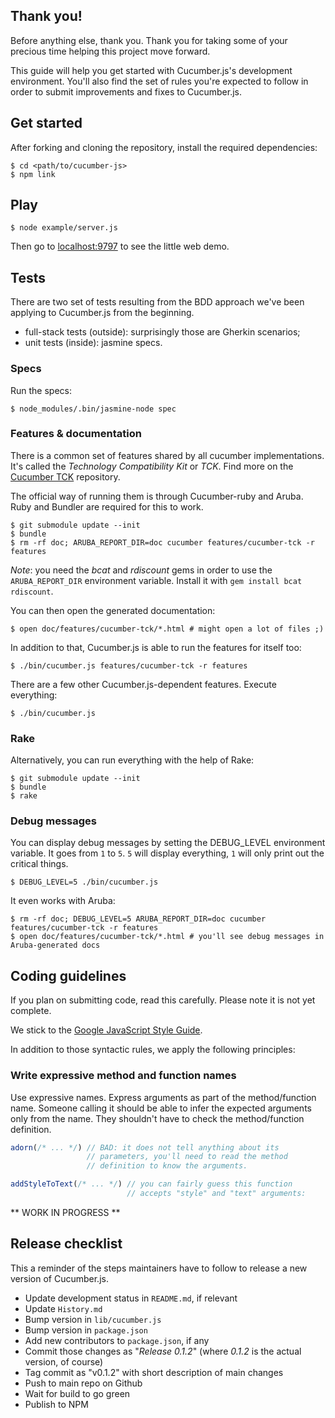## Thank you!

Before anything else, thank you. Thank you for taking some of your precious time helping this project move forward.

This guide will help you get started with Cucumber.js's development environment. You'll also find the set of rules you're expected to follow in order to submit improvements and fixes to Cucumber.js.

## Get started

After forking and cloning the repository, install the required dependencies:

    $ cd <path/to/cucumber-js>
    $ npm link

## Play

    $ node example/server.js

Then go to [localhost:9797](http://localhost:9797/) to see the little web demo.

## Tests

There are two set of tests resulting from the BDD approach we've been applying to Cucumber.js from the beginning.

* full-stack tests (outside): surprisingly those are Gherkin scenarios;
* unit tests (inside): jasmine specs.

### Specs

Run the specs:

    $ node_modules/.bin/jasmine-node spec

### Features & documentation

There is a common set of features shared by all cucumber implementations. It's called the *Technology Compatibility Kit* or *TCK*. Find more on the [Cucumber TCK](http://github.com/cucumber/cucumber-tck) repository.

The official way of running them is through Cucumber-ruby and Aruba. Ruby and Bundler are required for this to work.

    $ git submodule update --init
    $ bundle
    $ rm -rf doc; ARUBA_REPORT_DIR=doc cucumber features/cucumber-tck -r features

*Note*: you need the *bcat* and *rdiscount* gems in order to use the `ARUBA_REPORT_DIR` environment variable. Install it with `gem install bcat rdiscount`.

You can then open the generated documentation:

    $ open doc/features/cucumber-tck/*.html # might open a lot of files ;)

In addition to that, Cucumber.js is able to run the features for itself too:

    $ ./bin/cucumber.js features/cucumber-tck -r features

There are a few other Cucumber.js-dependent features. Execute everything:

    $ ./bin/cucumber.js

### Rake

Alternatively, you can run everything with the help of Rake:

    $ git submodule update --init
    $ bundle
    $ rake

### Debug messages

You can display debug messages by setting the DEBUG_LEVEL environment variable. It goes from `1` to `5`. `5` will display everything, `1` will only print out the critical things.

    $ DEBUG_LEVEL=5 ./bin/cucumber.js

It even works with Aruba:

    $ rm -rf doc; DEBUG_LEVEL=5 ARUBA_REPORT_DIR=doc cucumber features/cucumber-tck -r features
    $ open doc/features/cucumber-tck/*.html # you'll see debug messages in Aruba-generated docs


## Coding guidelines

If you plan on submitting code, read this carefully. Please note it is not yet complete.

We stick to the [Google JavaScript Style Guide](http://google-styleguide.googlecode.com/svn/trunk/javascriptguide.xml).

In addition to those syntactic rules, we apply the following principles:

### Write expressive method and function names

Use expressive names. Express arguments as part of the method/function name. Someone calling it should be able to infer the expected arguments only from the name. They shouldn't have to check the method/function definition.

``` javascript
adorn(/* ... */) // BAD: it does not tell anything about its
                 // parameters, you'll need to read the method
                 // definition to know the arguments.

addStyleToText(/* ... */) // you can fairly guess this function
                          // accepts "style" and "text" arguments:
```

** WORK IN PROGRESS **

## Release checklist

This a reminder of the steps maintainers have to follow to release a new version of Cucumber.js.

* Update development status in `README.md`, if relevant
* Update `History.md`
* Bump version in `lib/cucumber.js`
* Bump version in `package.json`
* Add new contributors to `package.json`, if any
* Commit those changes as "*Release 0.1.2*" (where *0.1.2* is the actual version, of course)
* Tag commit as "v0.1.2" with short description of main changes
* Push to main repo on Github
* Wait for build to go green
* Publish to NPM
